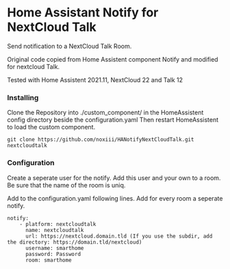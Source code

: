 # Home Assistant Notify for NextCloud Talk

Send notification to a NextCloud Talk Room.

Original code copied from Home Assistent component Notify and modified for nextcloud Talk.

Tested with Home Assistent 2021.11, NextCloud 22 and Talk 12

### Installing

Clone the Repository into ./custom_component/ in the HomeAssistent config directory beside the configuration.yaml 
Then restart HomeAssistent to load the custom component.

```
git clone https://github.com/noxiii/HANotifyNextCloudTalk.git nextcloudtalk
```

### Configuration

Create a seperate user for the notify. Add this user and your own to a room. Be sure that the name of the room is uniq.

Add to the configuration.yaml following lines. Add for every room a seperate notify.

```
notify:
    - platform: nextcloudtalk
      name: nextcloudtalk
      url: https://nextcloud.domain.tld (If you use the subdir, add the directory: https://domain.tld/nextcloud)
      username: smarthome
      password: Password
      room: smarthome

```
